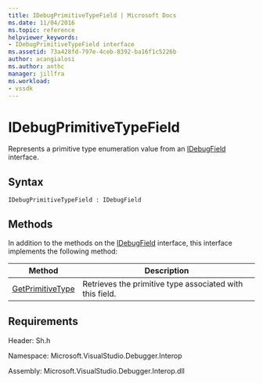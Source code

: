 ```yaml
---
title: IDebugPrimitiveTypeField | Microsoft Docs
ms.date: 11/04/2016
ms.topic: reference
helpviewer_keywords:
- IDebugPrimitiveTypeField interface
ms.assetid: 73a428fd-797e-4ceb-8392-ba16f1c5226b
author: acangialosi
ms.author: anthc
manager: jillfra
ms.workload:
- vssdk
---
```

# IDebugPrimitiveTypeField
Represents a primitive type enumeration value from an [IDebugField](../../../extensibility/debugger/reference/idebugfield.md) interface.

## Syntax

```
IDebugPrimitiveTypeField : IDebugField
```

## Methods
 In addition to the methods on the [IDebugField](../../../extensibility/debugger/reference/idebugfield.md) interface, this interface implements the following method:

|Method|Description|
|------------|-----------------|
|[GetPrimitiveType](../../../extensibility/debugger/reference/idebugprimitivetypefield-getprimitivetype.md)|Retrieves the primitive type associated with this field.|

## Requirements
 Header: Sh.h

 Namespace: Microsoft.VisualStudio.Debugger.Interop

 Assembly: Microsoft.VisualStudio.Debugger.Interop.dll
